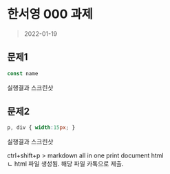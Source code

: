 # 한서영 000 과제

> 2022-01-19

## 문제1

```javascript
const name
``` 

실행결과 스크린샷

## 문제2
```css
p, div { width:15px; }
```

실행결과 스크린샷

ctrl+shift+p > markdown all in one print document html    
ㄴ html 파일 생성됨. 해당 파일 카톡으로 제출.